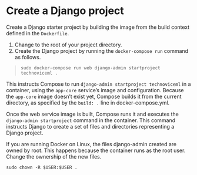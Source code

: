 # Create a Django project

Create a Django starter project by building the image from the build context defined in the `Dockerfile`.

1. Change to the root of your project directory.
2. Create the Django project by running the `docker-compose run` command as follows.

  >  `sudo docker-compose run web django-admin startproject technoviceml . `

This instructs Compose to run `django-admin startproject technoviceml` in a container, using the `app-core` service’s image and configuration. 
Because the `app-core` image doesn’t exist yet, Compose builds it from the current directory, as specified by the `build: .` line in docker-compose.yml.

Once the web service image is built, Compose runs it and executes the `django-admin startproject` command in the container. This command instructs Django
to create a set of files and directories representing a Django project.

If you are running Docker on Linux, the files django-admin created are owned by root. This happens because the container runs as the root user.
Change the ownership of the new files.

`sudo chown -R $USER:$USER .`
